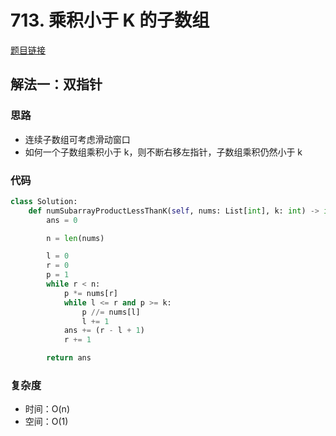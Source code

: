 # 713. 乘积小于 K 的子数组

[题目链接](https://leetcode.cn/problems/subarray-product-less-than-k/description/)

## 解法一：双指针

### 思路

- 连续子数组可考虑滑动窗口
- 如何一个子数组乘积小于 k，则不断右移左指针，子数组乘积仍然小于 k

### 代码

```py
class Solution:
    def numSubarrayProductLessThanK(self, nums: List[int], k: int) -> int:
        ans = 0

        n = len(nums)

        l = 0
        r = 0
        p = 1
        while r < n:
            p *= nums[r]
            while l <= r and p >= k:
                p //= nums[l]
                l += 1
            ans += (r - l + 1)
            r += 1

        return ans
```

### 复杂度

- 时间：O(n)
- 空间：O(1)
